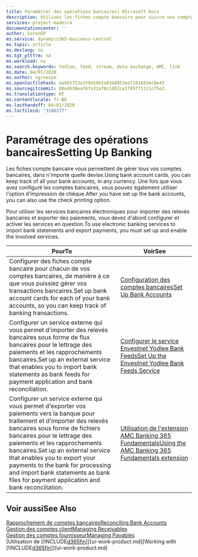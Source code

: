 ```yaml
---
title: Paramétrer des opérations bancaires| Microsoft Docs
description: Utilisez les fiches compte bancaire pour suivre vos comptes bancaires et paramétrer le flux bancaire, telles que Yodlee, pour échanger des données.
services: project-madeira
documentationcenter: ''
author: SorenGP
ms.service: dynamics365-business-central
ms.topic: article
ms.devlang: na
ms.tgt_pltfrm: na
ms.workload: na
ms.search.keywords: Yodlee, feed, stream, data exchange, AMC, link
ms.date: 04/01/2020
ms.author: sgroespe
ms.openlocfilehash: ea9b5753e159d16b1e0348053ea71816934cbe43
ms.sourcegitcommit: 88e4b30eaf6fa32af0c1452ce2f85ff1111c75e2
ms.translationtype: HT
ms.contentlocale: fr-BE
ms.lasthandoff: 04/01/2020
ms.locfileid: "3186177"
---
```

# <a name="setting-up-banking"></a><span data-ttu-id="cc89b-103">Paramétrage des opérations bancaires</span><span class="sxs-lookup"><span data-stu-id="cc89b-103">Setting Up Banking</span></span>
<span data-ttu-id="cc89b-104">Les fiches compte bancaire vous permettent de gérer tous vos comptes bancaires, dans n'importe quelle devise.</span><span class="sxs-lookup"><span data-stu-id="cc89b-104">Using bank account cards, you can keep track of all your bank accounts, in any currency.</span></span> <span data-ttu-id="cc89b-105">Une fois que vous avez configuré les comptes bancaires, vous pouvez également utiliser l'option d'impression de chèque.</span><span class="sxs-lookup"><span data-stu-id="cc89b-105">After you have set up the bank accounts, you can also use the check printing option.</span></span>

<span data-ttu-id="cc89b-106">Pour utiliser les services bancaires électroniques pour importer des relevés bancaires et exporter des paiements, vous devez d'abord configurer et activer les services en question.</span><span class="sxs-lookup"><span data-stu-id="cc89b-106">To use electronic banking services to import bank statements and  export payments, you must set up and enable the involved services.</span></span>

| <span data-ttu-id="cc89b-107">Pour</span><span class="sxs-lookup"><span data-stu-id="cc89b-107">To</span></span> | <span data-ttu-id="cc89b-108">Voir</span><span class="sxs-lookup"><span data-stu-id="cc89b-108">See</span></span> |
| --- | --- |
| <span data-ttu-id="cc89b-109">Configurer des fiches compte bancaire pour chacun de vos comptes bancaires, de manière à ce que vous puissiez gérer vos transactions bancaires.</span><span class="sxs-lookup"><span data-stu-id="cc89b-109">Set up bank account cards for each of your bank accounts, so you can keep track of banking transactions.</span></span> |[<span data-ttu-id="cc89b-110">Configuration des comptes bancaires</span><span class="sxs-lookup"><span data-stu-id="cc89b-110">Set Up Bank Accounts</span></span>](bank-how-setup-bank-accounts.md) |
| <span data-ttu-id="cc89b-111">Configurer un service externe qui vous permet d'importer des relevés bancaires sous forme de flux bancaires pour le lettrage des paiements et les rapprochements bancaires.</span><span class="sxs-lookup"><span data-stu-id="cc89b-111">Set up an external service that enables you to import bank statements as bank feeds for payment application and bank reconciliation.</span></span> |[<span data-ttu-id="cc89b-112">Configurer le service Envestnet Yodlee Bank Feeds</span><span class="sxs-lookup"><span data-stu-id="cc89b-112">Set Up the Envestnet Yodlee Bank Feeds Service</span></span>](bank-how-setup-bank-statement-service.md) |
| <span data-ttu-id="cc89b-113">Configurer un service externe qui vous permet d'exporter vos paiements vers la banque pour traitement et d'importer des relevés bancaires sous forme de fichiers bancaires pour le lettrage des paiements et les rapprochements bancaires.</span><span class="sxs-lookup"><span data-stu-id="cc89b-113">Set up an external service that enables you to export your payments to the bank for processing  and import bank statements as bank files for payment application and bank reconciliation.</span></span> |[<span data-ttu-id="cc89b-114">Utilisation de l'extension AMC Banking 365 Fundamentals</span><span class="sxs-lookup"><span data-stu-id="cc89b-114">Using the AMC Banking 365 Fundamentals extension</span></span>](ui-extensions-amc-banking.md) |

## <a name="see-also"></a><span data-ttu-id="cc89b-115">Voir aussi</span><span class="sxs-lookup"><span data-stu-id="cc89b-115">See Also</span></span>
[<span data-ttu-id="cc89b-116">Rapprochement de comptes bancaires</span><span class="sxs-lookup"><span data-stu-id="cc89b-116">Reconciling Bank Accounts</span></span>](bank-manage-bank-accounts.md)  
[<span data-ttu-id="cc89b-117">Gestion des comptes client</span><span class="sxs-lookup"><span data-stu-id="cc89b-117">Managing Receivables</span></span>](receivables-manage-receivables.md)  
[<span data-ttu-id="cc89b-118">Gestion des comptes fournisseur</span><span class="sxs-lookup"><span data-stu-id="cc89b-118">Managing Payables</span></span>](payables-manage-payables.md)  
<span data-ttu-id="cc89b-119">[Utilisation de [!INCLUDE[d365fin](includes/d365fin_md.md)]](ui-work-product.md)</span><span class="sxs-lookup"><span data-stu-id="cc89b-119">[Working with [!INCLUDE[d365fin](includes/d365fin_md.md)]](ui-work-product.md)</span></span>
